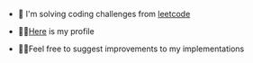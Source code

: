 * 🎯 I'm solving coding challenges from [leetcode](https://leetcode.com)

* 🤸‍♂️[Here](https://leetcode.com/u/mihai03/) is my profile

* 🙏🏻Feel free to suggest improvements to my implementations